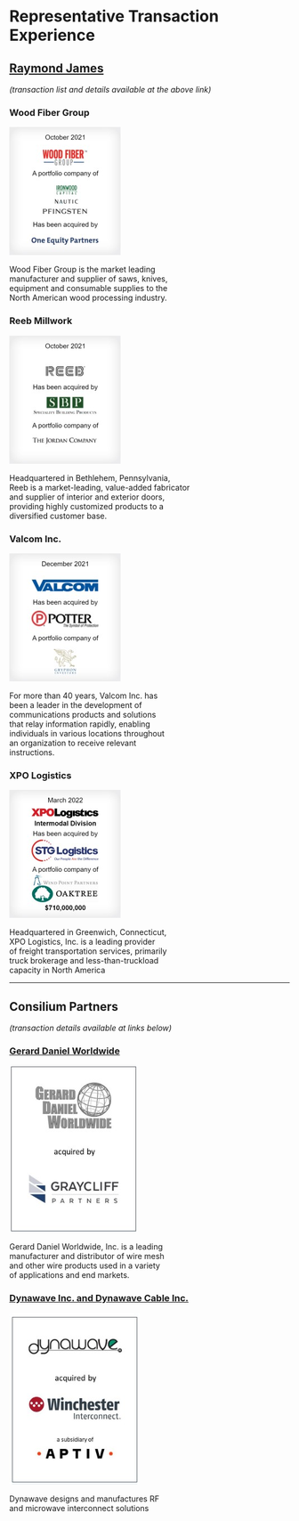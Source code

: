 # Representative Transaction Experience


## [Raymond James](https://www.raymondjames.com/corporations-and-institutions/investment-banking/transaction-history?industry=0&sector=0&transaction=0&r=10)
_(transaction list and details available at the above link)_

### Wood Fiber Group
<img src="images/2110_woodfibergroup.jpg"/>

Wood Fiber Group is the market leading
<br>
manufacturer and supplier of saws, knives, 
<br>
equipment and consumable supplies to the 
<br>
North American wood processing industry.


### Reeb Millwork
<img src="images/2110_reebmillwork.jpg"/>

Headquartered in Bethlehem, Pennsylvania, 
<br>
Reeb is a market-leading, value-added fabricator
<br>
and supplier of interior and exterior doors,
<br>
providing highly customized products to a 
<br>
diversified customer base.


### Valcom Inc.
<img src="images/2112_valcom.jpg"/>

For more than 40 years, Valcom Inc. has 
<br>
been a leader in the development of 
<br>
communications products and solutions
<br>
that relay information rapidly, enabling 
<br>
individuals in various locations throughout 
<br>
an organization to receive relevant 
<br>
instructions.


### XPO Logistics
<img src="images/2203_xpologistics.jpg"/>

Headquartered in Greenwich, Connecticut, 
<br>
XPO Logistics, Inc. is a leading provider 
<br>
of freight transportation services, primarily
<br>
truck brokerage and less-than-truckload 
<br>
capacity in North America

---

## Consilium Partners    
_(transaction details available at links below)_

### [Gerard Daniel Worldwide](https://www.cpboston.com/tombstones/gerard-daniel-worldwide/)
<img src="images/gdwts.jpg"/>

Gerard Daniel Worldwide, Inc. is a leading 
<br>
manufacturer and distributor of wire mesh
<br>
and other wire products used in a variety 
<br>
of applications and end markets.

### [Dynawave Inc. and Dynawave Cable Inc.](https://www.cpboston.com/tombstones/dynawave-inc-and-dynawave-cable-inc-dynawave/)
<img src="images/dynawave TS.jpg"/>

Dynawave designs and manufactures RF
<br>
and microwave interconnect solutions